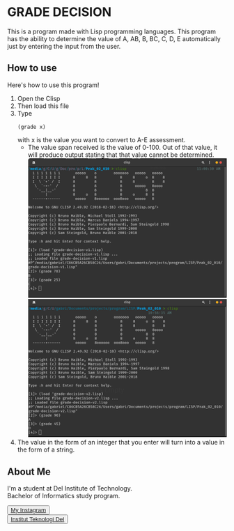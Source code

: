 # GRADE DECISION

This is a program made with Lisp programming languages. This program has the ability to determine the value of A, AB, B, BC, C, D, E automatically just by entering the input from the user.

## How to use

Here's how to use this program!
1. Open the Clisp
2. Then load this file
3. Type 
   ```
   (grade x)
   ``` 
   with x is the value you want to convert to A-E assessment.
   - The value span received is the value of 0-100. Out of that value, it will produce output stating that that value cannot be determined.
![grade-decision-v1](https://raw.githubusercontent.com/gabrielhtg/grade-decision/main/res/grade-decision-v1.png)
![grade-decision-v2](https://raw.githubusercontent.com/gabrielhtg/grade-decision/main/res/grade-decision-v2.png)
1. The value in the form of an integer that you enter will turn into a value in the form of a string.

## <b>About Me</b>

I'm a student at Del Institute of Technology. <br>
Bachelor of Informatics study program. <br>


<button><a href="https://www.instagram.com/gabrielhtg77/">My Instagram</a></button>
<br>
<button><a href="https://www.del.ac.id/">Institut Teknologi Del</a></button>
